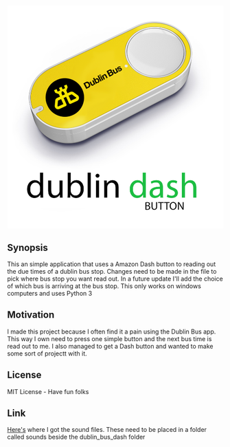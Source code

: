 ![alt tag](https://raw.githubusercontent.com/LifeOnAFarm/Dublin_Bus_Dash/master/pics/dash.png)

## Synopsis

This an simple application that uses a Amazon Dash button to reading out the due times of a dublin bus stop. Changes need to be made in the file to pick where bus stop you want read out. In a future update I'll add the choice of which bus is arriving at the bus stop.
This only works on windows computers and uses Python 3
## Motivation

I made this project because I often find it a pain using the Dublin Bus app. This way I own need to press one simple button and the next bus time is read out to me. I also managed to get a Dash button and wanted to make some sort of projectt with it.

## License

MIT License - Have fun folks

## Link

[Here's](https://evolution.voxeo.com/library/audio/prompts/) where I got the sound files. These need to be placed in a folder called sounds beside the dublin_bus_dash folder 
